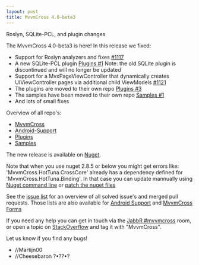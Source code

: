 ```yaml
---
layout: post
title: MvvmCross 4.0-beta3
---
```


Roslyn, SQLite-PCL, and plugin changes

The MvvmCross 4.0-beta3 is here! In this release we fixed:

- Support for Roslyn analyzers and fixes [#1117](https://github.com/MvvmCross/MvvmCross/pull/1117)
- A new SQLite-PCL plugin [Plugins #1](https://github.com/MvvmCross/MvvmCross-Plugins/pull/1) Note: the old SQLite plugin is discontinued and will no longer be updated
- Support for a MvxPageViewController that dynamically creates UIViewController pages via additional child ViewModels [#1121](https://github.com/MvvmCross/MvvmCross/pull/1121)
- The plugins are moved to their own repo [Plugins #3](https://github.com/MvvmCross/MvvmCross-Plugins/pull/3)
- The samples have been moved to their own repo [Samples #1](https://github.com/MvvmCross/MvvmCross-Samples/pull/1)
- And lots of small fixes

Overview of all repo's:
- [MvvmCross](https://github.com/MvvmCross/MvvmCross)
- [Android-Support](https://github.com/MvvmCross/MvvmCross-AndroidSupport)
- [Plugins](https://github.com/MvvmCross/MvvmCross-Plugins)
- [Samples](https://github.com/MvvmCross/MvvmCross-Samples)

The new release is available on [Nuget](https://www.nuget.org/packages?q=mvvmcross).

Note that when you use nuget 2.8.5 or below you might get errors like: 'MvvmCross.HotTuna.CrossCore' already has a dependency defined for 'MvvmCross.HotTuna.Binding'.
In that case you can update mannually using [Nuget command line](https://github.com/MvvmCross/MvvmCross/issues/1088#issuecomment-130408367) or [patch the nuget files](http://forums.xamarin.com/discussion/comment/147377/#Comment_147377)

See the [issue list](https://github.com/MvvmCross/MvvmCross/issues?q=milestone%3A4.0.0+is%3Aclosed) for an overview of all solved issue's and merged pull requests.
Those lists are also available for [Android Support](https://github.com/MvvmCross/MvvmCross-AndroidSupport/issues?q=milestone%3A4.0.0+is%3Aclosed) and [MvvmCross Forms](https://github.com/MvvmCross/MvvmCross-Forms/issues?q=milestone%3A4.0.0+is%3Aclosed)

If you need any help you can get in touch via the [JabbR #mvvmcross](https://jabbr.net/#/rooms/mvvmcross) room, or open a topic on [StackOverflow](http://stackoverflow.com/questions/new/mvvmcross) and tag it with "MvvmCross".

Let us know if you find any bugs!

- //Martijn00
- //Cheesebaron ?•??•?
